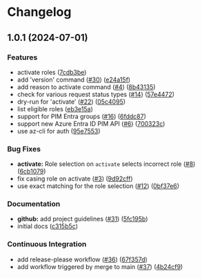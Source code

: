 # Changelog

## 1.0.1 (2024-07-01)


### Features

* activate roles ([7cdb3be](https://github.com/netr0m/az-pim-cli/commit/7cdb3be77fe393028096d066192a6c1631b3ac3d))
* add 'version' command ([#30](https://github.com/netr0m/az-pim-cli/issues/30)) ([e24a15f](https://github.com/netr0m/az-pim-cli/commit/e24a15f6fb1aa020e6e7191080c3b56363eac355))
* add reason to activate command ([#4](https://github.com/netr0m/az-pim-cli/issues/4)) ([8b43135](https://github.com/netr0m/az-pim-cli/commit/8b4313595e4b534c304619c973d42e2c8e8b1d35))
* check for various request status types ([#14](https://github.com/netr0m/az-pim-cli/issues/14)) ([57e4472](https://github.com/netr0m/az-pim-cli/commit/57e447247280dc092cc2b9ee817a53b599b47ae9))
* dry-run for 'activate' ([#22](https://github.com/netr0m/az-pim-cli/issues/22)) ([05c4095](https://github.com/netr0m/az-pim-cli/commit/05c40956017909a14f3015f2de10c4a5e43303e2))
* list eligible roles ([eb3e15a](https://github.com/netr0m/az-pim-cli/commit/eb3e15ae475d065613c1cb816dc6082e9d008c76))
* support for PIM Entra groups ([#16](https://github.com/netr0m/az-pim-cli/issues/16)) ([6fddc87](https://github.com/netr0m/az-pim-cli/commit/6fddc870a990bc6065b8dd053544fc141421428f))
* support new Azure Entra ID PIM API ([#6](https://github.com/netr0m/az-pim-cli/issues/6)) ([700323c](https://github.com/netr0m/az-pim-cli/commit/700323cc0c90674f8d1b8fd9db6db96933e15bbc))
* use az-cli for auth ([95e7553](https://github.com/netr0m/az-pim-cli/commit/95e7553cd7142b0ba35f7054f4762b23764804d3))


### Bug Fixes

* **activate:** Role selection on `activate` selects incorrect role ([#8](https://github.com/netr0m/az-pim-cli/issues/8)) ([6cb1079](https://github.com/netr0m/az-pim-cli/commit/6cb1079b62cabf219232c9e829198d70b4b122e8))
* fix casing role on activate ([#3](https://github.com/netr0m/az-pim-cli/issues/3)) ([9d92cff](https://github.com/netr0m/az-pim-cli/commit/9d92cff54a4515eb44e6226c623fe8f59cf9817c))
* use exact matching for the role selection ([#12](https://github.com/netr0m/az-pim-cli/issues/12)) ([0bf37e6](https://github.com/netr0m/az-pim-cli/commit/0bf37e6db2e648179442326c0b101328e4fd7e82))


### Documentation

* **github:** add project guidelines ([#31](https://github.com/netr0m/az-pim-cli/issues/31)) ([5fc195b](https://github.com/netr0m/az-pim-cli/commit/5fc195bda5e78fd66b0fc996b3259d380b40f102))
* initial docs ([c315b5c](https://github.com/netr0m/az-pim-cli/commit/c315b5c44dab5102e8a7678c09e3c81d35f87a09))


### Continuous Integration

* add release-please workflow ([#36](https://github.com/netr0m/az-pim-cli/issues/36)) ([67f357d](https://github.com/netr0m/az-pim-cli/commit/67f357d1dfb1a2bc981ad257085757e59d934b90))
* add workflow triggered by merge to main ([#37](https://github.com/netr0m/az-pim-cli/issues/37)) ([4b24cf9](https://github.com/netr0m/az-pim-cli/commit/4b24cf90b8a58a5a71c36347149418b233fa038b))
